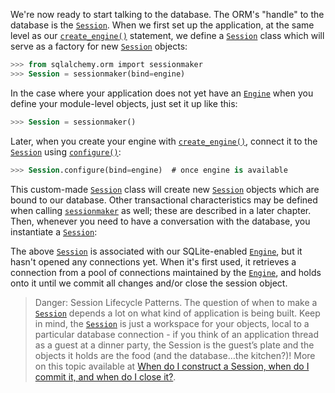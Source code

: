 We're now ready to start talking to the database. The ORM's "handle" to the database is the [`Session`](http://docs.sqlalchemy.org/session_api.html#sqlalchemy.orm.session.Session "sqlalchemy.orm.session.Session"). When we first set up the application, at the same level as our [`create_engine()`](http://docs.sqlalchemy.org/core/engines.html#sqlalchemy.create_engine "sqlalchemy.create_engine") statement, we define a [`Session`](http://docs.sqlalchemy.org/session_api.html#sqlalchemy.orm.session.Session "sqlalchemy.orm.session.Session") class which will serve as a factory for new [`Session`](http://docs.sqlalchemy.org/session_api.html#sqlalchemy.orm.session.Session "sqlalchemy.orm.session.Session") objects:
    
```sql    
>>> from sqlalchemy.orm import sessionmaker
>>> Session = sessionmaker(bind=engine)
```

In the case where your application does not yet have an [`Engine`](http://docs.sqlalchemy.org/core/connections.html#sqlalchemy.engine.Engine "sqlalchemy.engine.Engine") when you define your module-level objects, just set it up like this:
    
```sql    
>>> Session = sessionmaker()
```

Later, when you create your engine with [`create_engine()`](http://docs.sqlalchemy.org/core/engines.html#sqlalchemy.create_engine "sqlalchemy.create_engine"), connect it to the [`Session`](http://docs.sqlalchemy.org/session_api.html#sqlalchemy.orm.session.Session "sqlalchemy.orm.session.Session") using [`configure()`](http://docs.sqlalchemy.org/session_api.html#sqlalchemy.orm.session.Sessionmaker.configure "sqlalchemy.orm.session.sessionmaker.configure"):
    
```sql    
>>> Session.configure(bind=engine)  # once engine is available
```

This custom-made [`Session`](http://docs.sqlalchemy.org/session_api.html#sqlalchemy.orm.session.Session "sqlalchemy.orm.session.Session") class will create new [`Session`](http://docs.sqlalchemy.org/session_api.html#sqlalchemy.orm.session.Session "sqlalchemy.orm.session.Session") objects which are bound to our database. Other transactional characteristics may be defined when calling [`sessionmaker`](http://docs.sqlalchemy.org/session_api.html#sqlalchemy.orm.session.Sessionmaker "sqlalchemy.orm.session.sessionmaker") as well; these are described in a later chapter. Then, whenever you need to have a conversation with the database, you instantiate a [`Session`](http://docs.sqlalchemy.org/session_api.html#sqlalchemy.orm.session.Session "sqlalchemy.orm.session.Session"):

The above [`Session`](http://docs.sqlalchemy.org/session_api.html#sqlalchemy.orm.session.Session "sqlalchemy.orm.session.Session") is associated with our SQLite-enabled [`Engine`](http://docs.sqlalchemy.org/core/connections.html#sqlalchemy.engine.Engine "sqlalchemy.engine.Engine"), but it hasn't opened any connections yet. When it's first used, it retrieves a connection from a pool of connections maintained by the [`Engine`](http://docs.sqlalchemy.org/core/connections.html#sqlalchemy.engine.Engine "sqlalchemy.engine.Engine"), and holds onto it until we commit all changes and/or close the session object.

> Danger: Session Lifecycle Patterns. The question of when to make a [`Session`](http://docs.sqlalchemy.org/en/latest/orm/session_api.html#sqlalchemy.orm.session.Session) depends a lot on what kind of application is being built. Keep in mind, the [`Session`](http://docs.sqlalchemy.org/en/latest/orm/session_api.html#sqlalchemy.orm.session.Session) is just a workspace for your objects, local to a particular database connection - if you think of an application thread as a guest at a dinner party, the Session is the guest’s plate and the objects it holds are the food (and the database…the kitchen?)! More on this topic available at [When do I construct a Session, when do I commit it, and when do I close it?](http://docs.sqlalchemy.org/en/latest/orm/session_basics.html#session-faq-whentocreate).

